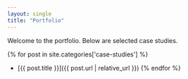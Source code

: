 ```yaml
---
layout: single
title: "Portfolio"
---
```


Welcome to the portfolio. Below are selected case studies.

{% for post in site.categories['case-studies'] %}
- [{{ post.title }}]({{ post.url | relative_url }})
{% endfor %}
